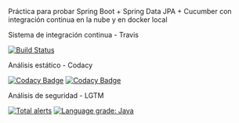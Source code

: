 Práctica para probar Spring Boot + Spring Data JPA + Cucumber con integración continua en la nube y en docker local

Sistema de integración continua - Travis

[![Build Status](https://travis-ci.org/cdelhoyo/cursosboot.svg?branch=master)](https://travis-ci.org/cdelhoyo/cursosboot)

Análisis estático - Codacy

[![Codacy Badge](https://api.codacy.com/project/badge/Grade/cc661ede7e144f729967aa1975e26d0e)](https://www.codacy.com/app/cdelhoyo/cursosboot?utm_source=github.com&amp;utm_medium=referral&amp;utm_content=cdelhoyo/cursosboot&amp;utm_campaign=Badge_Grade)
[![Codacy Badge](https://api.codacy.com/project/badge/Coverage/cc661ede7e144f729967aa1975e26d0e)](https://www.codacy.com/app/cdelhoyo/cursosboot?utm_source=github.com&utm_medium=referral&utm_content=cdelhoyo/cursosboot&utm_campaign=Badge_Coverage)

Análisis de seguridad - LGTM

[![Total alerts](https://img.shields.io/lgtm/alerts/g/cdelhoyo/cursosboot.svg?logo=lgtm&logoWidth=18)](https://lgtm.com/projects/g/cdelhoyo/cursosboot/alerts/)
[![Language grade: Java](https://img.shields.io/lgtm/grade/java/g/cdelhoyo/cursosboot.svg?logo=lgtm&logoWidth=18)](https://lgtm.com/projects/g/cdelhoyo/cursosboot/context:java)
